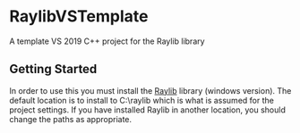 # RaylibVSTemplate
 A template VS 2019 C++ project for the Raylib library

## Getting Started
In order to use this you must install the [Raylib](https://www.raylib.com/) library (windows version). The default location is to install to C:\raylib which is what is assumed for the project settings. If you have installed Raylib in another location, you should change the paths as appropriate.